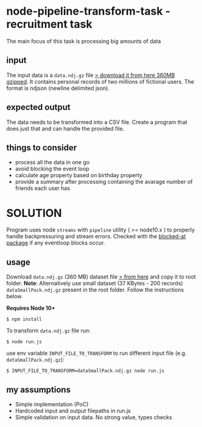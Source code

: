 # node-pipeline-transform-task - recruitment task

The main focus of this task is processing big amounts of data

## input

The input data is a `data.ndj.gz` file [> download it from here 360MB gzipped](https://drive.google.com/file/d/1HR4TkVJe6SlF6MVZjtqq-5kD5MBhCHkC/view). It contains personal records of two millions of fictional users. The format is ndjson (newline delimited json).

## expected output

The data needs to be transformed into a CSV file. Create a program that does just that and can handle the provided file.

## things to consider

- process all the data in one go
- avoid blocking the event loop
- calculate age property based on birthday property
- provide a summary after processing containing the avarage number of friends each user has

# SOLUTION

Program uses node `streams` with `pipeline` utility ( >= node10.x ) to properly handle backpressuring and stream errors. Checked with the [blocked-at package](https://github.com/naugtur/blocked-at) if any eventloop blocks occur.

## usage

Download `data.ndj.gz` (360 MB) dataset file [> from here](https://drive.google.com/file/d/1HR4TkVJe6SlF6MVZjtqq-5kD5MBhCHkC/view) and copy it to root folder.
**Note**: Alternatively use small dataset (37 KBytes - 200 records) `dataSmallPack.ndj.gz` present in the root folder. Follow the instructions below.

**Requires Node 10+**

```
$ npm install
```

To transform `data.ndj.gz` file run:

```
$ node run.js
```

use env variable `INPUT_FILE_TO_TRANSFORM` to run different input file (e.g. `dataSmallPack.ndj.gz`):

```
$ INPUT_FILE_TO_TRANSFORM=dataSmallPack.ndj.gz node run.js
```

## my assumptions

- Simple implementation (PoC)
- Hardcoded input and output filepaths in run.js
- Simple validation on input data. No strong value, types checks

